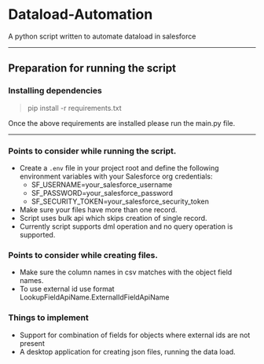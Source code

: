 # Dataload-Automation
A python script written to automate dataload in salesforce
___
## Preparation for running the script

### Installing dependencies
> pip install -r requirements.txt


Once the above requirements are installed please run the main.py file.

---
### Points to consider while running the script.
- Create a `.env` file in your project root and define the following environment variables with your Salesforce org credentials:
  - SF_USERNAME=your_salesforce_username 
  - SF_PASSWORD=your_salesforce_password 
  - SF_SECURITY_TOKEN=your_salesforce_security_token
- Make sure your files have more than one record. 
- Script uses bulk api which skips creation of single record.
- Currently script supports dml operation and no query operation is supported.

### Points to consider while creating files.
- Make sure the column names in csv matches with the object field names.
- To use external id use format LookupFieldApiName.ExternalIdFieldApiName

### Things to implement
- Support for combination of fields for objects where external ids are not present
- A desktop application for creating json files, running the data load.